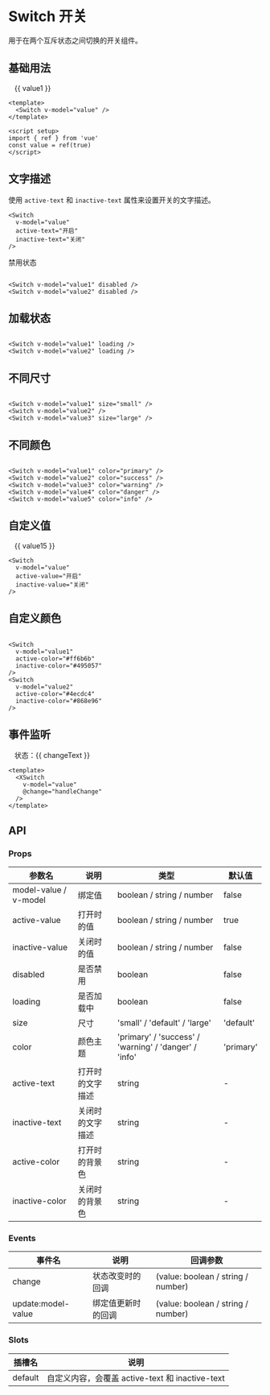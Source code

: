 # Switch 开关

用于在两个互斥状态之间切换的开关组件。

## 基础用法
<script setup>
import { ref } from 'vue'
const value1 = ref(true)
const value2 = ref(true)
const value3 = ref(true)
const value4 = ref(false)
const value5 = ref(true)
const value6 = ref(false)
const value7 = ref(true)
const value8 = ref(true)
const value9 = ref(true)
const value10 = ref(true)
const value11 = ref(true)
const value12 = ref(true)
const value13 = ref(true)
const value14 = ref(true)
const value15 = ref('开启')
const value16 = ref(true)
const value17 = ref(true)
const value18 = ref(false)
const changeText = ref('未改变')

const handleChange1 = (value) => {
  changeText.value = value ? '已开启' : '已关闭'
}
const handleChange2 = (value) => {
  console.log('开关状态改变:', value)
}
</script>
<div class="demo-switch">
  <Switch v-model="value1" />
  <span style="margin-left: 12px;">{{ value1 }}</span>
</div>

<style>
.demo-switch {
  display: flex;
  align-items: center;
  flex-wrap: wrap;
  gap: 12px;
}
</style>

```vue
<template>
  <Switch v-model="value" />
</template>

<script setup>
import { ref } from 'vue'
const value = ref(true)
</script>
```

## 文字描述

使用 `active-text` 和 `inactive-text` 属性来设置开关的文字描述。

<Switch
  v-model="value2"
  active-text="开启"
  inactive-text="关闭"
/>

```vue
<Switch
  v-model="value"
  active-text="开启"
  inactive-text="关闭"
/>
```

禁用状态

<div class="demo-switch">
  <Switch v-model="value3" disabled />
  <Switch v-model="value4" disabled style="margin-left: 20px;" />
</div>


```vue
<Switch v-model="value1" disabled />
<Switch v-model="value2" disabled />
```

## 加载状态


<div class="demo-switch">
  <Switch v-model="value5" loading />
  <Switch v-model="value6" loading style="margin-left: 20px;" />
</div>


```vue
<Switch v-model="value1" loading />
<Switch v-model="value2" loading />
```

## 不同尺寸


<div class="demo-switch">
  <Switch v-model="value7" size="small" />
  <Switch v-model="value8" style="margin-left: 20px;" />
  <Switch v-model="value9" size="large" style="margin-left: 20px;" />
</div>



```vue
<Switch v-model="value1" size="small" />
<Switch v-model="value2" />
<Switch v-model="value3" size="large" />
```

## 不同颜色



<div class="demo-switch">
  <XSwitch v-model="value10" color="primary" />
  <XSwitch v-model="value11" color="success" style="margin-left: 20px;" />
  <XSwitch v-model="value12" color="warning" style="margin-left: 20px;" />
  <XSwitch v-model="value13" color="danger" style="margin-left: 20px;" />
  <XSwitch v-model="value14" color="info" style="margin-left: 20px;" />
</div>





```vue
<Switch v-model="value1" color="primary" />
<Switch v-model="value2" color="success" />
<Switch v-model="value3" color="warning" />
<Switch v-model="value4" color="danger" />
<Switch v-model="value5" color="info" />
```

## 自定义值



<div class="demo-switch">
  <XSwitch
    v-model="value15"
    active-value="开启"
    inactive-value="关闭"
  />
  <span style="margin-left: 12px;">{{ value15 }}</span>
</div>


```vue
<Switch
  v-model="value"
  active-value="开启"
  inactive-value="关闭"
/>
```

## 自定义颜色



<div class="demo-switch">
  <XSwitch
    v-model="value16"
    active-color="#ff6b6b"
    inactive-color="#495057"
  />
  <XSwitch
    v-model="value17"
    active-color="#4ecdc4"
    inactive-color="#868e96"
    style="margin-left: 20px;"
  />
</div>



```vue
<Switch
  v-model="value1"
  active-color="#ff6b6b"
  inactive-color="#495057"
/>
<Switch
  v-model="value2"
  active-color="#4ecdc4"
  inactive-color="#868e96"
/>
```

## 事件监听



<div class="demo-switch">
  <XSwitch
    v-model="value18"
    @change="handleChange"
  />
  <span style="margin-left: 12px;">状态：{{ changeText }}</span>
</div>



```vue
<template>
  <XSwitch
    v-model="value"
    @change="handleChange"
  />
</template>
```

## API

### Props

| 参数名 | 说明 | 类型 | 默认值 |
|--------|------|------|--------|
| model-value / v-model | 绑定值 | boolean / string / number | false |
| active-value | 打开时的值 | boolean / string / number | true |
| inactive-value | 关闭时的值 | boolean / string / number | false |
| disabled | 是否禁用 | boolean | false |
| loading | 是否加载中 | boolean | false |
| size | 尺寸 | 'small' / 'default' / 'large' | 'default' |
| color | 颜色主题 | 'primary' / 'success' / 'warning' / 'danger' / 'info' | 'primary' |
| active-text | 打开时的文字描述 | string | - |
| inactive-text | 关闭时的文字描述 | string | - |
| active-color | 打开时的背景色 | string | - |
| inactive-color | 关闭时的背景色 | string | - |

### Events

| 事件名 | 说明 | 回调参数 |
|--------|------|----------|
| change | 状态改变时的回调 | (value: boolean / string / number) |
| update:model-value | 绑定值更新时的回调 | (value: boolean / string / number) |

### Slots

| 插槽名 | 说明 |
|--------|------|
| default | 自定义内容，会覆盖 active-text 和 inactive-text |


